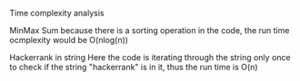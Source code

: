 Time complexity analysis

MinMax Sum
because there is a sorting operation in the code, the run time ocmplexity would be O(nlog(n))



Hackerrank in string 
Here the code is iterating through the string only once to check if the string "hackerrank" is in it, thus the run time is O(n)
